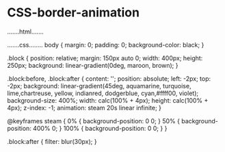 # CSS-border-animation
.......html.......
<!DOCTYPE html>
<html>
  <head>
    <meta charset="utf-8">
    <meta name="viewport" content="width=device-width">
    <link href="style.css" rel="stylesheet" type="text/css" />
  </head>
  <div class="block"></block>
</html>
.......css........
body {
	margin: 0;
	padding: 0;
	background-color: black;
}

.block {
	position: relative;
	margin: 150px auto 0;
	width: 400px;
	height: 250px;
	background: linear-gradient(0deg, maroon, brown);
}

.block:before, .block:after {
	content: '';
	position: absolute;
	left: -2px;
	top: -2px;
	background: linear-gradient(45deg, aquamarine, turquoise, lime,chartreuse, yellow, indianred, 
		dodgerblue, cyan,#ffff00, violet);
	background-size: 400%;
	width: calc(100% + 4px);
	height: calc(100% + 4px);
	z-index: -1;
	animation: steam 20s linear infinite;
}

@keyframes steam {
	0% {
		background-position: 0 0;
	}
	50% {
		background-position: 400% 0;
	}
	100% {
		background-position: 0 0;
	}
}

.block:after {
	filter: blur(30px);
}
